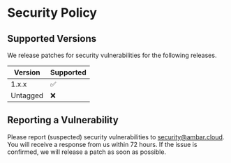 # Security Policy

## Supported Versions

We release patches for security vulnerabilities for the following releases.

| Version    | Supported          |
| ---------- | ------------------ |
| 1.x.x      | :white_check_mark: |
| Untagged   | :x:                |

## Reporting a Vulnerability

Please report (suspected) security vulnerabilities to security@ambar.cloud. You will receive a response from us within 72 hours. If the issue is confirmed, we will release a patch as soon as possible.
